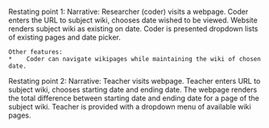 Restating point 1:
  Narrative:
    Researcher (coder) visits a webpage.  Coder enters the URL to subject wiki, chooses date wished to be viewed.  Website renders subject wiki as existing on date.  Coder is presented dropdown lists of existing pages and date picker.

    Other features:
    *    Coder can navigate wikipages while maintaining the wiki of chosen date.

Restating point 2:
  Narrative:
Teacher visits webpage.  Teacher enters URL to subject wiki, chooses starting date and ending date.  The webpage renders the total difference between starting date and ending date for a page of the subject wiki.  Teacher is provided with a dropdown menu of available wiki pages.
